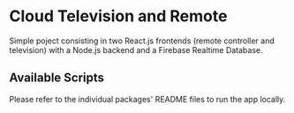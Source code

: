 # Cloud Television and Remote

Simple poject consisting in two React.js frontends (remote controller and television) with a Node.js backend and a Firebase Realtime Database.

## Available Scripts

Please refer to the individual packages' README files to run the app locally.

